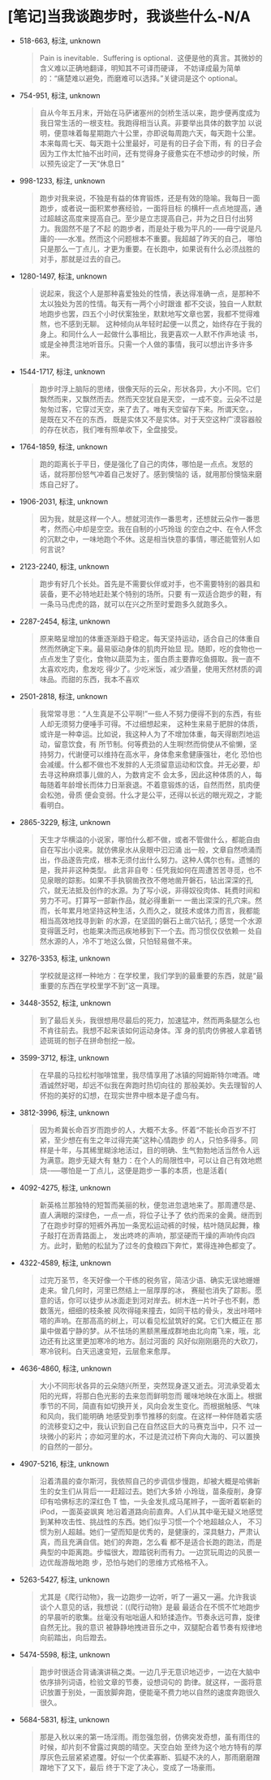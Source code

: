 # [笔记]当我谈跑步时，我谈些什么-N/A


-   518-663, 标注, unknown

    > Pain is inevitable．Suffering is optional．这便是他的真言。其微妙的含义难以正确地翻译，明知其不可译而硬译， 不妨译成最为简单的：“痛楚难以避免，而磨难可以选择。”关键词是这个 optional。

-   754-951, 标注, unknown

    > 自从今年五月末，开始在马萨诸塞州的剑桥生活以来，跑步便再度成为我日常生活的一根支柱。我跑得相当认真。非要举出具体的数字加 以说明，便意味着每星期跑六十公里，亦即说每周跑六天，每天跑十公里。本来每周七天、每天跑十公里最好，可是有的日子会下雨，有 的日子会因为工作太忙抽不出时间，还有觉得身子疲惫实在不想动步的时候，所以预先设定了一天“休息日”

-   998-1233, 标注, unknown

    > 跑步对我来说，不独是有益的体育锻炼，还是有效的隐喻。我每日一面跑步，或者说一面积累参赛经验，一面将目标 的横杆一点点地提高，通过超越这高度来提高自己。至少是立志提高自己，并为之日日付出努力。我固然不是了不起 的跑步者，而是处于极为平凡的-&#x2013;&#x2014;毋宁说是凡庸的-&#x2013;&#x2014;水准。然而这个问题根本不重要。我超越了昨天的自己， 哪怕只是那么一丁点儿，才更为重要。在长跑中，如果说有什么必须战胜的对手，那就是过去的自己。

-   1280-1497, 标注, unknown

    > 说起来，我这个人是那种喜爱独处的性情，表达得准确一点，是那种不太以独处为苦的性情。每天有一两个小时跟谁 都不交谈，独自一人默默地跑步也罢，四五个小时伏案独坐，默默地写文章也罢，我都不觉得难熬，也不感到无聊。 这种倾向从年轻时起便一以贯之，始终存在于我的身上。和同什么人一起做什么事相比，我更喜欢一人默不作声地读 书，或是全神贯注地听音乐。只需一个人做的事情，我可以想出许多许多来。

-   1544-1717, 标注, unknown

    > 跑步时浮上脑际的思绪，很像天际的云朵，形状各异，大小不同。它们飘然而来，又飘然而去。然而天空犹自是天空， 一成不变。云朵不过是匆匆过客，它穿过天空，来了去了。唯有天空留存下来。所谓天空。，是既在又不在的东西， 既是实体又不是实体。对于天空这种广漠容器般的存在状态，我们唯有照单收下，全盘接受。

-   1764-1859, 标注, unknown

    > 跑的距离长于平日，便是强化了自己的肉体，哪怕是一点点。发怒的话，就将那份怒气冲着自己发好了。感到懊恼的 话，就用那份懊恼来磨炼自己好了。

-   1906-2031, 标注, unknown

    > 因为我，就是这样一个人。想就河流作一番思考，还想就云朵作一番思考，然而心中却是空空。我在自制的小巧玲珑 的空白之中、在令人怀念的沉默之中，一味地跑个不休。这是相当快意的事情，哪还能管别人如何言说?

-   2123-2240, 标注, unknown

    > 跑步有好几个长处。首先是不需要伙伴或对手，也不需要特别的器具和装备，更不必特地赶赴某个特别的场所。只要 有一双适合跑步的鞋，有一条马马虎虎的路，就可以在兴之所至时爱跑多久就跑多久。

-   2287-2454, 标注, unknown

    > 原来略呈增加的体重逐渐趋于稳定。每天坚持运动，适合自己的体重自然而然确定下来。最易驱动身体的肌肉开始显 现。随即，吃的食物也一点点发生了变化，食物以蔬菜为主，蛋白质主要靠吃鱼摄取。我一直不太喜欢吃肉，愈发吃 得少了。少吃米饭，减少酒量，使用天然材质的调味品。而甜的东西，我本不喜欢

-   2501-2818, 标注, unknown

    > 我常常寻思：“人生真是不公平啊!”一些人不努力便得不到的东西，有些人却无须努力便唾手可得。不过细想起来， 这种生来易于肥胖的体质，或许是一种幸运。比如说，我这种人为了不增加体重，每天得剧烈地运动，留意饮食，有 所节制。何等费劲的人生啊!然而倘使从不偷懒，坚持努力，代谢便可以维持在高水平，身体愈来愈健康强壮，老化 恐怕也会减缓。什么都不做也不发胖的人无须留意运动和饮食。并无必要，却去寻这种麻烦事儿做的人，为数肯定不 会太多，因此这种体质的人，每每随着年龄增长而体力日渐衰退。不着意锻炼的话，自然而然，肌肉便会松弛，骨质 便会变弱。什么才是公平，还得以长远的眼光观之，才能看明白。

-   2865-3229, 标注, unknown

    > 天生才华横溢的小说家，哪怕什么都不做，或者不管做什么，都能自由自在写出小说来。就仿佛泉水从泉眼中汩汩涌 出一般，文章自然喷涌而出，作品遂告完成，根本无须付出什么努力。这种人偶尔也有。遗憾的是，我并非这种类型。 此言非自夸：任凭我如何在周遭苦苦寻觅，也不见泉眼的踪影。如果不手执钢凿孜孜不倦地凿开磐石，钻出深深的孔 穴，就无法抵及创作的水源。为了写小说，非得奴役肉体、耗费时间和劳力不可。打算写一部新作品，就必得重新一 一凿出深深的孔穴来。然而，长年累月地坚持这种生活，久而久之，就技术或体力而言，我都能相当高效地找寻到新 的水源，在坚固的磐石上凿穴钻孔；感觉一个水源变得匮乏时，也能果决而迅疾地移到下一个去。而习惯仅仅依赖一 处自然水源的人，冷不丁地这么做，只怕轻易做不来。

-   3276-3353, 标注, unknown

    > 学校就是这样一种地方：在学校里，我们学到的最重要的东西，就是“最重要的东西在学校里学不到”这一真理。

-   3448-3552, 标注, unknown

    > 到了最后关头，我很想用尽最后的死力，加速猛冲，然而两条腿怎么也不肯往前去。我想不起来该如何运动身体。浑 身的肌肉仿佛被人拿着锈迹斑斑的刨子在拼命刨挖一般。

-   3599-3712, 标注, unknown

    > 在早晨的马拉松村咖啡馆里，我尽情享用了冰镇的阿姆斯特尔啤酒。啤酒诚然好喝，却远不似我在奔跑时热切向往的 那般美妙。失去理智的人怀抱的美好的幻想，在现实世界中根本是子虚乌有。

-   3812-3996, 标注, unknown

    > 因为希冀长命百岁而跑步的人，大概不太多。怀着“不能长命百岁不打紧，至少想在有生之年过得完美”这种心情跑步 的人，只怕多得多。同样是十年，与其稀里糊涂地活过，目的明确、生气勃勃地活当然令人远为满意。跑步无疑大有 魅力：在个人的局限性中，可以让自己有效地燃烧-&#x2013;&#x2014;哪怕是一丁点儿，这便是跑步一事的本质，也是活着(

-   4092-4275, 标注, unknown

    > 新英格兰那独特的短暂而美丽的秋，便忽进忽退地来了。那周遭尽是、直人满眼的深绿色，一点一点，将位子让予了 依约而来的金黄。继而到了在跑步时穿的短裤外再加一条宽松运动裤的时候，枯叶随凤起舞，橡子敲打在沥青路面上， 发出咚咚的声响，那坚硬而干燥的声响传向四方。此时，勤勉的松鼠为了过冬的食粮四下奔忙，累得连神色都变了。

-   4322-4589, 标注, unknown

    > 过完万圣节，冬天好像一个干练的税务官，简洁少语、确实无误地姗姗走来。曾几何时，河里已然结上一层厚厚的冰， 赛艇也消失了踪影。愿意的话，你可以徒步从冰面走到河对岸去。树木连一片叶子也不剩，悉数落光，细细的枝条被 风吹得碰来撞去，如同干枯的骨头，发出咔嗒咔嗒的声响。在那高高的树上，可以看见松鼠筑好的窝。它们大概正在 那巢中做着宁静的梦。从不怯场的黑额黑雁成群地由北向南飞来，哦，北边还有比这里更加寒冷的地方。刮过河面的 风好似刚刚磨亮的大砍刀，寒冷锐利。白天迅速变短，云层愈来愈厚。

-   4636-4860, 标注, unknown

    > 大小不同形状各异的云朵随兴所至，突然现身遂又逝去。河流承受着太阳的光辉，将那白色光影的去来忽而鲜明忽而 暖味地映在水面上。根据季节的不同，简直有如切换开关，风向会发生变化。而根据触感、气味和风向，我们能明确 地感受到季节推移的刻度。在这样一种伴随着实感的流移变幻之中，我认识到自己在自然这巨大的马赛克当中，只不 过一块微小的彩片；亦如河里的水，不过是流过桥下奔向大海的、可以置换的自然的一部分。

-   4907-5216, 标注, unknown

    > 沿着清晨的查尔斯河，我依照自己的步调信步慢跑，却被大概是哈佛新生的女生们从背后一一赶超过去。她们大多娇 小玲珑，苗条瘦削，身穿印有哈佛标志的深红色 T 恤，一头金发扎成马尾辫子，一面听着崭新的 iPod，一面英姿飒爽 地沿着道路向前直奔。人们从其中毫无疑义地感觉到某种攻击性、挑战性的东西。她们似乎习惯一个个地超越众人， 不习惯为别人超越。她们一望而知是优秀的，是健康的，深具魅力，严肃认真，而且充满自信。她们的奔跑，怎么看 都不是适合长跑的跑法，而是典型的中距离跑。步幅很大，蹬踏锐利而有力。一边赏玩周边的风景一边优哉游哉地跑 步，恐怕与她们的思维方式格格不入。

-   5263-5427, 标注, unknown

    > 尤其是《爬行动物》，我一边跑步一边听，听了一遍又一遍。允许我谈谈个人意见的话，我想说：((爬行动物》是最 最适合在不慌不忙地跑步的早晨听的歌集。丝毫没有咄咄逼人和矫揉造作。节奏永远可靠，旋律自然无比。我的意识 被静静地拽进音乐之中，双腿配合着节奏有规律地向前踏出，向后蹬去。

-   5474-5598, 标注, unknown

    > 跑步时很适合背诵演讲稿之类。一边几乎无意识地迈步，一边在大脑中依序排列词语，检验文章的节奏，设想词句的 韵律。就这样，一面将意识放置于别处，一面放脚奔跑，便能毫不费力地以自然的速度奔跑很久很久。

-   5684-5831, 标注, unknown

    > 那是入秋以来的第一场淫雨。雨忽强忽弱，仿佛突发奇想，虽有雨住的时候，却片刻不曾露过爽朗的晴空。天空白始 至终为这个地方特有的厚厚灰色云层紧紧遮覆。好似一个优柔寡断、狐疑不决的人，那雨磨磨蹭蹭地下了又下，最后 终于下定了决心，变成了一场豪雨。

